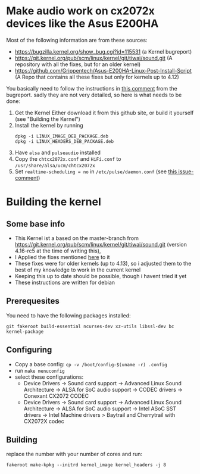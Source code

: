# Make audio work on cx2072x devices like the Asus E200HA

Most of the following information are from these sources:

- https://bugzilla.kernel.org/show_bug.cgi?id=115531 (a Kernel bugreport)
- https://git.kernel.org/pub/scm/linux/kernel/git/tiwai/sound.git (A repository with all the fixes, but for an older kernel)
- https://github.com/Grippentech/Asus-E200HA-Linux-Post-Install-Script (A Repo that contains all these fixes but only for kernels up to 4.12)

You basically need to follow the instructions in [this comment](https://bugzilla.kernel.org/show_bug.cgi?id=115531#c64) from the bugreport. sadly they are not very detailed, so here is what needs to be done:

1. Get the Kernel
   Either download it from this github site, or build it yourself (see "Building the Kernel")
2. Install the kernel by running
   ```
   dpkg -i LINUX_IMAGE_DEB_PACKAGE.deb
   dpkg -i LINUX_HEADERS_DEB_PACKAGE.deb
   ```
3. Have `alsa` and `pulseaudio` installed
4. Copy the `chtcx2072x.conf` and `HiFi.conf` to `/usr/share/alsa/ucm/chtcx2072x`
5. Set `realtime-scheduling = no` in `/etc/pulse/daemon.conf` (see [this issue-comment](https://github.com/Grippentech/Asus-E200HA-Linux-Post-Install-Script/issues/29#issuecomment-355113121))

# Building the kernel

## Some base info

- This Kernel ist a based on the master-branch from https://git.kernel.org/pub/scm/linux/kernel/git/tiwai/sound.git (version 4.16-rc5 at the time of writing this), 
- I Applied the fixes mentioned [here](https://bugzilla.kernel.org/show_bug.cgi?id=115531#c41) to it
- These fixes were for older kernels (up to 4.13), so i adjusted them to the best of my knowledge to work in the current kernel
- Keeping this up to date should be possible, though i havent tried it yet
- These instructions are written for debian

## Prerequesites

You need to have the following packages installed:
```
git fakeroot build-essential ncurses-dev xz-utils libssl-dev bc kernel-package
```

## Configuring

- Copy a base config: `cp -v /boot/config-$(uname -r) .config`
- run `make menuconfig`
- select these configurations:
  - Device Drivers -> Sound card support -> Advanced Linux Sound Architecture -> ALSA for SoC audio support -> CODEC drivers -> Conexant CX2072 CODEC
  - Device Drivers -> Sound card support -> Advanced Linux Sound Architecture -> ALSA for SoC audio support -> Intel ASoC SST drivers -> Intel Machine drivers > Baytrail and Cherrytrail with CX2072X codec

## Building

replace the number with your number of cores and run:
```
fakeroot make-kpkg --initrd kernel_image kernel_headers -j 8
```

